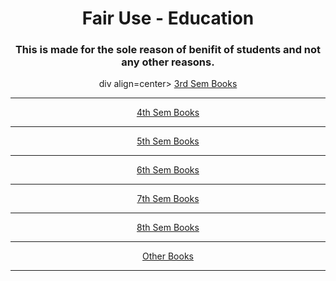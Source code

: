 <div align=center>
  <h1>Fair Use - Education</h1>
  <h3>This is made for the sole reason of benifit of students and not any other reasons.</h3>
div align=center>
  <a href="https://github.com/seal-sabyasachi/StudyBooks/tree/master/CSE%203rd%20Sem">3rd Sem Books</a>
  <hr>
  <a href="https://github.com/seal-sabyasachi/StudyBooks/tree/master/CSE%204th%20Sem">4th Sem Books</a>
  <hr>
  <a href="https://github.com/seal-sabyasachi/StudyBooks/tree/master/CSE%205th%20Sem">5th Sem Books</a>
  <hr>
  <a href="https://github.com/seal-sabyasachi/StudyBooks/tree/master/CSE%206th%20Sem">6th Sem Books</a>
  <hr>
  <a href="https://github.com/seal-sabyasachi/StudyBooks/tree/master/CSE%207th%20Sem">7th Sem Books</a>
  <hr>
  <a href="https://github.com/seal-sabyasachi/StudyBooks/tree/master/CSE%208th%20Sem">8th Sem Books</a>
  <hr>
  <a href="https://github.com/seal-sabyasachi/StudyBooks/tree/master/Others">Other Books</a>
  <hr>
</div>
